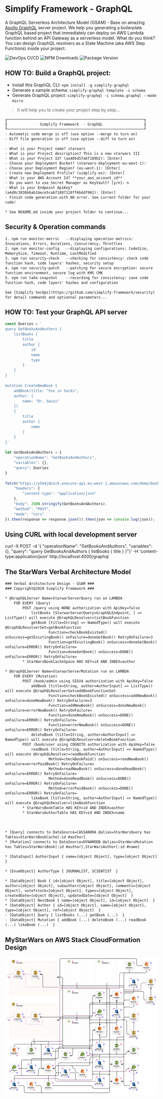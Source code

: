# Simplify Framework - GraphQL 

A GraphQL Serverless Architecture Model (GSAM) - Base on amazing [Apollo GraphQL](https://www.apollographql.com/) server project. We help you generating a boilerplate GraphQL based project that immediately can deploy on AWS Lambda function behind an API Gateway as a serverless model. What do you think? You can design GraphQL resolvers as a State Machine (aka AWS Step Functions) inside your project.

![DevOps CI/CD](https://github.com/simplify-framework/graphql/workflows/DevOps%20CI/CD/badge.svg)
![NPM Downloads](https://img.shields.io/npm/dw/simplify-graphql)
![Package Version](https://img.shields.io/github/package-json/v/simplify-framework/graphql?color=green)

		
## HOW TO: Build a GraphQL project:
- Install this GraphQL CLI: `npm install -g simplify-graphql`
- Generate a sample schema: `simplify-graphql template -i schema`
- Generate GraphQL project: `simplify-graphql -i schema.graphql --mode micro`

> It will help you to create your project step by step...

    ╓───────────────────────────────────────────────────────────────╖
    ║               Simplify Framework  - GraphQL                   ║
    ╙───────────────────────────────────────────────────────────────╜
    - Automatic code merge is off (use option --merge to turn on)
    - Diff file generation is off (use option --diff to turn on)

    - What is your Project name? starwars
    - What is your Project description? This is a new starwars III
    - What is your Project Id? (aa405d57a6f189b2): [Enter]
    - Choose your Deployment Bucket? (starwars-deployment-eu-west-1): 
    - Choose your Deployment Region? (eu-west-1): [Enter]
    - Create new Deployment Profile? (simplify-eu): [Enter]
    - What is your AWS Account Id? **your_aws_account_id**
    - Do you want to use Secret Manager as KeyVault? [y/n]: n
    - What is your Endpoint ApiKey? (a4d0c3836b6ab16ece5cabf1887128ff6bddf962): [Enter]
    - Finish code generation with NO error. See current folder for your code!

    * See README.md inside your project folder to continue...

## Security & Operation commands

    1. npm run monitor-metric   --displaying operation metrics: Invocations, Errors, Durations, Concurrency, Throttles
    2. npm run monitor-config   --displaying configurations: CodeSize, MemorySize, Timeout, Runtime, LastModified
    3. npm run security-check   --checking for consistency: check code function hash, code layers' hashes, security setup
    4. npm run security-patch   --patching for secure encryption: secure function environment, secure log with KMS CMK
    5. npm run take-snapshot    --recording for consistency: save code function hash, code layers' hashes and configuration

    See [Simplify SecOps](https://github.com/simplify-framework/security) for detail commands and optionnal parameters...

## HOW TO: Test your GraphQL API server
```JavaScript
const Queries = `
query GetBooksAndAuthors {
    listBooks {
        title
        author {
            id
            name
            type
        }
    }
}

mutation CreateNewBook {
    addBook(title: "Fox in Socks",
    author: {
        name: "Dr. Seuss"
    })
    {
        title
        author {
            name
        }
    }
}`

let GetBooksAndAuthors = {
    "operationName": "GetBooksAndAuthors",
    "variables": {},
    "query": Queries
}

fetch("https://y5m4j8o1v5.execute-api.eu-west-1.amazonaws.com/demo/book/user", {
    "headers": {
        "content-type": "application/json"
    },
    "body": JSON.stringify(GetBooksAndAuthors),
    "method": "POST",
    "mode": "cors"
}).then(response => response.json()).then(json => console.log(json));
```

## Using CURL with local development server

curl -X POST -d '{ "operationName": "GetBooksAndAuthors", "variables": {}, "query": "query GetBooksAndAuthors { listBooks { title } }"}' -H 'content-type:application/json' http://localhost:4000/graphql

## The StarWars Verbal Architecture Model
```
### Verbal Architecture Design - GSAM ###
### Copyright@2020 Simplify Framework ###

* @GraphQLServer Name=StarwarServerQuery run on LAMBDA
    FOR EVERY (Query)
        POST /query using NONE authorization with ApiKey=false
            listBooks [StarwarServerQuery=GraphQLEndpoint, ] => ListType() will execute @GraphQLResolver=listBookFunction
            getBook [title=String] => NamedType() will execute @GraphQLResolverSet=getBookFunction
                    Function=checkBookExisted() onSuccess=getExistingBook() onFailure=doneGetBook() RetryOnFailure=3
                    Function=getExistingBook() onSuccess=doneGetBook() onFailure=ERROR() RetryOnFailure=
                    Function=doneGetBook() onSuccess=DONE() onFailure=ERROR() RetryOnFailure=
        * StarWarsBookCacheSpace HAS KEY=id AND INDEX=author
    
* @GraphQLServer Name=StarwarServerMutation run on LAMBDA
    FOR EVERY (Mutation)
        POST /book/admin using SIGV4 authorization with ApiKey=false
            addBook [title=String, author=AuthorInput] => ListType() will execute @GraphQLResolverSet=addBookFunctionSet
                    Function=checkBookExisted() onSuccess=addNewBook() onFailure=doneNewBook() RetryOnFailure=3
                    Function=addNewBook() onSuccess=doneNewBook() onFailure=errorNewBook() RetryOnFailure=
                    Function=doneNewBook() onSuccess=DONE() onFailure=ERROR() RetryOnFailure=
                    Function=errorNewBook() onSuccess=DONE() onFailure=ERROR() RetryOnFailure=
            deleteBook [title=String, author=AuthorInput] => NamedType() will execute @GraphQLResolver=deleteBookFunction
        POST /book/user using COGNITO authorization with ApiKey=false
            readBook [title=String, author=AuthorInput] => NamedType() will execute @GraphQLResolver=readBookFunction
                    Method=checkBookPaid() onSuccess=readNewBook() onFailure=errorPaidBook() RetryOnFailure=
                    Method=readNewBook() onSuccess=doneReadBook() onFailure=ERROR() RetryOnFailure=
                    Method=doneReadBook() onSuccess=DONE() onFailure=ERROR() RetryOnFailure=
                    Method=errorPaidBook() onSuccess=DONE() onFailure=ERROR() RetryOnFailure=
            likeBook [title=String, author=AuthorInput] => NamedType() will execute @GraphQLResolver=likeBookFunction
        * StarWarsBookTable HAS KEY=id AND INDEX=author
        * StarWarsAuthorTable HAS KEY=id AND INDEX=name
    


* [Query] connects to DataSource=CASSANDRA @alias=StarWarsQuery has Tables=StarWarsBookCache[:id #author]
* [Mutation] connects to DataSource=DYNAMODB @alias=StarWarsMutation has Tables=StarWarsBook[:id #author],StarWarsAuthor[:id #name]

* [DataInput] AuthorInput { name=[object Object], type=[object Object]  }

* [EnumObject] AuthorType { JOURNALIST, SCIENTIST  }

* [DataObject] Book { id=[object Object], title=[object Object], author=[object Object], subauthor=[object Object], comments=[object Object], outofstock=[object Object], types=[object Object], createdDate=[object Object], updatedDate=[object Object]  }
* [DataObject] NestBook { name=[object Object], id=[object Object]  }
* [DataObject] Author { id=[object Object], name=[object Object], type=[object Object], ref=[object Object]  }
- [DataObject] Query { listBooks (...) getBook (...)  }
- [DataObject] Mutation { addBook (...) deleteBook (...) readBook (...) likeBook (...)  }

```

## MyStarWars on AWS Stack CloudFormation Design

![MyStarWars](https://github.com/simplify-framework/graphql/blob/1a36f73c4e2d9c256b40dca622a3a46248bf843a/templates/cfn-designer.png?raw=true)